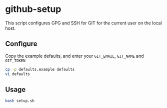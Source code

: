 # github-setup

This script configures GPG and SSH for GIT for the current user on the local host.

## Configure

Copy the example defaults, and enter your `GIT_EMAIL`, `GIT_NAME` and `GIT_TOKEN`

```bash
cp -p defaults.example defaults
vi defaults
```

## Usage

```bash
bash setup.sh
```